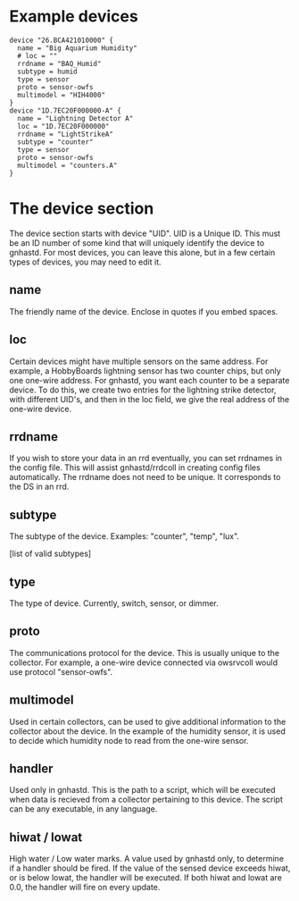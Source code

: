 # Example devices
```
device "26.BCA421010000" {
  name = "Big Aquarium Humidity"
  # loc = ""
  rrdname = "BAQ_Humid"
  subtype = humid
  type = sensor
  proto = sensor-owfs
  multimodel = "HIH4000"
}
device "1D.7EC20F000000-A" {
  name = "Lightning Detector A"
  loc = "1D.7EC20F000000"
  rrdname = "LightStrikeA"
  subtype = "counter"
  type = sensor
  proto = sensor-owfs
  multimodel = "counters.A"
}
```

# The device section

The device section starts with device "UID".  UID is a Unique ID.  This must be an ID number of some kind that will uniquely identify the device to gnhastd.  For most devices, you can leave this alone, but in a few certain types of devices, you may need to edit it.

## name
The friendly name of the device.  Enclose in quotes if you embed spaces.
## loc
Certain devices might have multiple sensors on the same address.  For example, a HobbyBoards lightning sensor has two counter chips, but only one one-wire address.  For gnhastd, you want each counter to be a separate device.  To do this, we create two entries for the lightning strike detector, with different UID's, and then in the loc field, we give the real address of the one-wire device.
## rrdname
If you wish to store your data in an rrd eventually, you can set rrdnames in the config file.  This will assist gnhastd/rrdcoll in creating config files automatically.  The rrdname does not need to be unique.  It corresponds to the DS in an rrd.
## subtype
The subtype of the device.  Examples: "counter", "temp", "lux".

[list of valid subtypes]

## type
The type of device.  Currently, switch, sensor, or dimmer.
## proto
The communications protocol for the device.  This is usually unique to the collector. For example, a one-wire device connected via owsrvcoll would use protocol "sensor-owfs".
## multimodel
Used in certain collectors, can be used to give additional information to the collector about the device.  In the example of the humidity sensor, it is used to decide which humidity node to read from the one-wire sensor.
## handler
Used only in gnhastd.  This is the path to a script, which will be executed when data is recieved from a collector pertaining to this device.  The script can be any executable, in any language.
## hiwat / lowat
High water / Low water marks.  A value used by gnhastd only, to determine if a handler should be fired. If the value of the sensed device exceeds hiwat, or is below lowat, the handler will be executed.  If both hiwat and lowat are 0.0, the handler will fire on every update.
